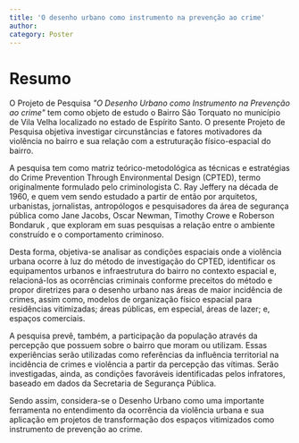 ```yaml
---
title: 'O desenho urbano como instrumento na prevenção ao crime'
author: 
category: Poster
---
```


# Resumo

O Projeto de Pesquisa *"O Desenho Urbano como Instrumento na Prevenção
ao crime"* tem como objeto de estudo o Bairro São Torquato no município
de Vila Velha localizado no estado de Espírito Santo. O presente Projeto
de Pesquisa objetiva investigar circunstâncias e fatores motivadores da
violência no bairro e sua relação com a estruturação físico-espacial do
bairro.

A pesquisa tem como matriz teórico-metodológica as técnicas e
estratégias do Crime Prevention Through Environmental Design (CPTED),
termo originalmente formulado pelo criminologista C. Ray Jeffery na
década de 1960, e quem vem sendo estudado a partir de então por
arquitetos, urbanistas, jornalistas, antropólogos e pesquisadores da
área de segurança pública como Jane Jacobs, Oscar Newman, Timothy Crowe
e Roberson Bondaruk , que exploram em suas pesquisas a relação entre o
ambiente construído e o comportamento criminoso.

Desta forma, objetiva-se analisar as condições espaciais onde a
violência urbana ocorre à luz do método de investigação do CPTED,
identificar os equipamentos urbanos e infraestrutura do bairro no
contexto espacial e, relacioná-los as ocorrências criminais conforme
preceitos do método e propor diretrizes para o desenho urbano nas áreas
de maior incidência de crimes, assim como, modelos de organização físico
espacial para residências vitimizadas; áreas públicas, em especial,
áreas de lazer; e, espaços comerciais.

A pesquisa prevê, também, a participação da população através da
percepção que possuem sobre o bairro que moram ou utilizam. Essas
experiências serão utilizadas como referências da influência territorial
na incidência de crimes e violência a partir da percepção das vítimas.
Serão investigadas, ainda, as condições favoráveis identificadas pelos
infratores, baseado em dados da Secretaria de Segurança Pública.

Sendo assim, considera-se o Desenho Urbano como uma importante
ferramenta no entendimento da ocorrência da violência urbana e sua
aplicação em projetos de transformação dos espaços vitimizados como
instrumento de prevenção ao crime.
